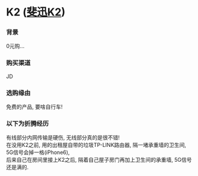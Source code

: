 # K2 ([斐迅K2](http://www.phicomm.com/cn/index.php/Products/family_details/cateid/18/id/65.html))

### 背景

0元购...

### 购买渠道

JD

### 选购缘由

免费的产品, 要啥自行车!

### 以下为折腾经历  

有线部分内网传输是硬伤, 无线部分真的是很不错!  
在没用K2之前, 用的出租屋自带的垃圾TP-LINK路由器, 隔一堵承重墙的卫生间, 5G信号会掉一格(iPhone6),  
后来自己在房间里接上K2之后, 隔着自己屋子房门再加上卫生间的承重墙, 5G信号还是满的.
